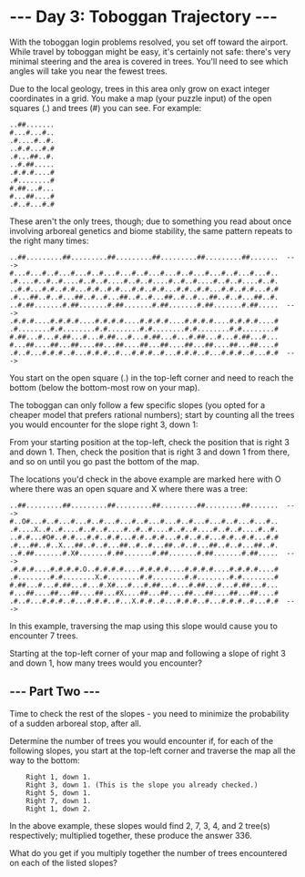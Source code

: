 # --- Day 3: Toboggan Trajectory ---

With the toboggan login problems resolved, you set off toward the airport. While 
travel by toboggan might be easy, it's certainly not safe: there's very minimal 
steering and the area is covered in trees. You'll need to see which angles will 
take you near the fewest trees.

Due to the local geology, trees in this area only grow on exact integer 
coordinates in a grid. You make a map (your puzzle input) of the open squares 
(.) and trees (#) you can see. For example:

```
..##.......
#...#...#..
.#....#..#.
..#.#...#.#
.#...##..#.
..#.##.....
.#.#.#....#
.#........#
#.##...#...
#...##....#
.#..#...#.#
```

These aren't the only trees, though; due to something you read about once 
involving arboreal genetics and biome stability, the same pattern repeats to 
the right many times:

```
..##.........##.........##.........##.........##.........##.......  --->
#...#...#..#...#...#..#...#...#..#...#...#..#...#...#..#...#...#..
.#....#..#..#....#..#..#....#..#..#....#..#..#....#..#..#....#..#.
..#.#...#.#..#.#...#.#..#.#...#.#..#.#...#.#..#.#...#.#..#.#...#.#
.#...##..#..#...##..#..#...##..#..#...##..#..#...##..#..#...##..#.
..#.##.......#.##.......#.##.......#.##.......#.##.......#.##.....  --->
.#.#.#....#.#.#.#....#.#.#.#....#.#.#.#....#.#.#.#....#.#.#.#....#
.#........#.#........#.#........#.#........#.#........#.#........#
#.##...#...#.##...#...#.##...#...#.##...#...#.##...#...#.##...#...
#...##....##...##....##...##....##...##....##...##....##...##....#
.#..#...#.#.#..#...#.#.#..#...#.#.#..#...#.#.#..#...#.#.#..#...#.#  --->
```

You start on the open square (.) in the top-left corner and need to reach the 
bottom (below the bottom-most row on your map).

The toboggan can only follow a few specific slopes (you opted for a cheaper 
model that prefers rational numbers); start by counting all the trees you would 
encounter for the slope right 3, down 1:

From your starting position at the top-left, check the position that is right 3 
and down 1. Then, check the position that is right 3 and down 1 from there, and 
so on until you go past the bottom of the map.

The locations you'd check in the above example are marked here with O where 
there was an open square and X where there was a tree:

```
..##.........##.........##.........##.........##.........##.......  --->
#..O#...#..#...#...#..#...#...#..#...#...#..#...#...#..#...#...#..
.#....X..#..#....#..#..#....#..#..#....#..#..#....#..#..#....#..#.
..#.#...#O#..#.#...#.#..#.#...#.#..#.#...#.#..#.#...#.#..#.#...#.#
.#...##..#..X...##..#..#...##..#..#...##..#..#...##..#..#...##..#.
..#.##.......#.X#.......#.##.......#.##.......#.##.......#.##.....  --->
.#.#.#....#.#.#.#.O..#.#.#.#....#.#.#.#....#.#.#.#....#.#.#.#....#
.#........#.#........X.#........#.#........#.#........#.#........#
#.##...#...#.##...#...#.X#...#...#.##...#...#.##...#...#.##...#...
#...##....##...##....##...#X....##...##....##...##....##...##....#
.#..#...#.#.#..#...#.#.#..#...X.#.#..#...#.#.#..#...#.#.#..#...#.#  --->
```

In this example, traversing the map using this slope would cause you to encounter 
7 trees.

Starting at the top-left corner of your map and following a slope of right 3 and 
down 1, how many trees would you encounter?

## --- Part Two ---

Time to check the rest of the slopes - you need to minimize the probability of a 
sudden arboreal stop, after all.

Determine the number of trees you would encounter if, for each of the following 
slopes, you start at the top-left corner and traverse the map all the way to the 
bottom:

```
    Right 1, down 1.
    Right 3, down 1. (This is the slope you already checked.)
    Right 5, down 1.
    Right 7, down 1.
    Right 1, down 2.
```
In the above example, these slopes would find 2, 7, 3, 4, and 2 tree(s) 
respectively; multiplied together, these produce the answer 336.

What do you get if you multiply together the number of trees encountered on each 
of the listed slopes?
